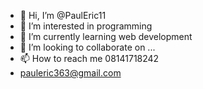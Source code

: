 - 👋 Hi, I’m @PaulEric11
- 👀 I’m interested in programming
- 🌱 I’m currently learning web development
- 💞️ I’m looking to collaborate on ...
- 📫 How to reach me 08141718242
- pauleric363@gmail.com
<!---
PaulEric11/PaulEric11 is a ✨ special ✨ repository because its `README.md` (this file) appears on your GitHub profile.
You can click the Preview link to take a look at your changes.
--->
